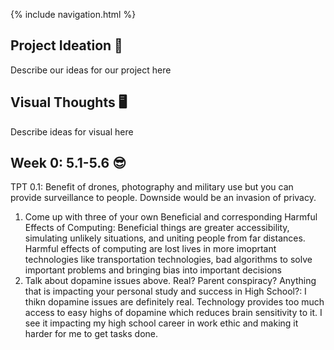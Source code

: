 {% include navigation.html %}

## Project Ideation 🚀
Describe our ideas for our project here<br>

## Visual Thoughts 🖥
Describe ideas for visual here<br>

## Week 0: 5.1-5.6 😎
TPT 0.1: Benefit of drones, photography and military use but you can provide surveillance to people. Downside would be an invasion of privacy.
1. Come up with three of your own Beneficial and corresponding Harmful Effects of Computing: Beneficial things are greater accessibility, simulating unlikely situations, and uniting people from far distances. Harmful effects of computing are lost lives in more imoprtant technologies like transportation technologies, bad algorithms to solve important problems and bringing bias into important decisions
2. Talk about dopamine issues above. Real? Parent conspiracy? Anything that is impacting your personal study and success in High School?: I thikn dopamine issues are definitely real. Technology provides too much access to easy highs of dopamine which reduces brain sensitivity to it. I see it impacting my high school career in work ethic and making it harder for me to get tasks done.

